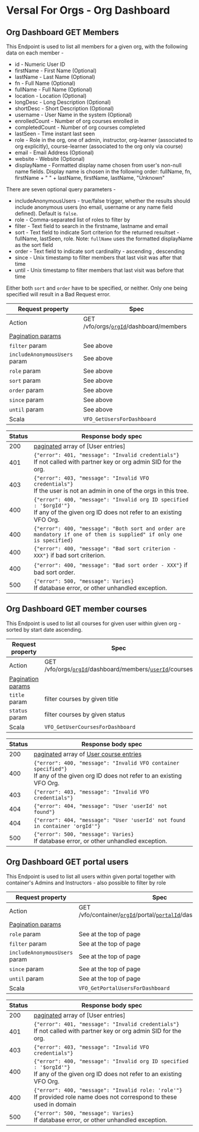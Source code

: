 # Versal For Orgs - Org Dashboard

## Org Dashboard GET Members

This Endpoint is used to list all members for a given org, with the following data on each member - 

 * id - Numeric User ID
 * firstName - First Name (Optional)
 * lastName - Last Name (Optional)
 * fn - Full Name (Optional)
 * fullName - Full Name (Optional)
 * location - Location (Optional)
 * longDesc - Long Description (Optional)
 * shortDesc - Short Description (Optional)
 * username - User Name in the system (Optional)
 * enrolledCount - Number of org courses enrolled in
 * completedCount - Number of org courses completed
 * lastSeen - Time instant last seen
 * role - Role in the org, one of admin, instructor, org-learner (associated to org explicitly), course-learner (associated to the org only via course)
 * email - Email Address (Optional)
 * website - Website (Optional)
 * displayName - Formatted display name chosen from user's non-null name fields. Display name is chosen in the following
    order: fullName, fn,  firstName + " " + lastName, firstName, lastName, "Unknown"
 
There are seven optional query parameters -
 * includeAnonymousUsers - true/false trigger, whether the results should include anonymous users (no email, username or any name field defined). Default is `false`. 
 * role - Comma-separated list of roles to filter by 
 * filter - Text field to search in the firstname, lastname and email
 * sort - Text field to indicate Sort criterion for the returned resultset - fullName, lastSeen, role. Note: `fullName` 
    uses the formatted displayName as the sort field
 * order - Text field to indicate sort cardinality - ascending , descending
 * since - Unix timestamp to filter members that last visit was after that time
 * until - Unix timestamp to filter members that last visit was before that time
 
Either both `sort` and `order` have to be specified, or neither. Only one being specified will 
result in a Bad Request error. 
 
Request property | Spec
---|---
Action | GET /vfo/orgs/[`orgId`](models.md#id-types)/dashboard/members
[Pagination params](pagination.md#request-parameters) |
`filter` param | See above
`includeAnonymousUsers` param | See above
`role` param | See above
`sort` param | See above
`order` param | See above
`since` param | See above
`until` param | See above
Scala  | `VFO_GetUsersForDashboard`

Status | Response body spec
---|---
200 | [paginated](pagination.md) array of [User entries]
401 | `{"error": 401, "message": "Invalid credentials"}` <br> If not called with partner key or org admin SID for the org.
403 | `{"error": 403, "message": "Invalid VFO credentials"}` <br> If the user is not an admin in one of the orgs in this tree.
400 | `{"error": 400, "message": "Invalid org ID specified : '$orgId'"}` <br> If any of the given org ID does not refer to an existing VFO Org.
400 | `{"error": 400, "message": "Both sort and order are mandatory if one of them is supplied" if only one is specified}`
400 | `{"error": 400, "message": "Bad sort criterion - XXX"}` if bad sort criterion.
400 | `{"error": 400, "message": "Bad sort order - XXX"}` if bad sort order.
500 | `{"error": 500, "message": Varies}` <br> If database error, or other unhandled exception.

## Org Dashboard GET member courses

This Endpoint is used to list all courses for given user within given org - sorted by start date ascending.
 
Request property | Spec
---|---
Action | GET /vfo/orgs/[`orgId`](models.md#id-types)/dashboard/members/[`userId`](models.md#id-types)/courses
[Pagination params](pagination.md#request-parameters) |
`title` param | filter courses by given title
`status` param | filter courses by given status
Scala  | `VFO_GetUserCoursesForDashboard`

Status | Response body spec
---|---
200 | [paginated](pagination.md) array of [User course entries](models.md#dashboard-user-courses)
400 | `{"error": 400, "message": "Invalid VFO container specified"}` <br> If any of the given org ID does not refer to an existing VFO Org.
403 | `{"error": 403, "message": "Invalid VFO credentials"}`
404 | `{"error": 404, "message": "User 'userId' not found"}` 
404 | `{"error": 404, "message": "User 'userId' not found in container 'orgId'"}`
500 | `{"error": 500, "message": Varies}` <br> If database error, or other unhandled exception.

## Org Dashboard GET portal users

This Endpoint is used to list all users within given portal together with container's Admins and Instructors - also possible to filter by role

Request property | Spec
---|---
Action | GET /vfo/container/[`orgId`](models.md#id-types)/portal/[`portalId`](models.md#id-types)/dashboard/members
[Pagination params](pagination.md#request-parameters) |
`role` param | See at the top of page
`filter` param | See at the top of page
`includeAnonymousUsers` param | See at the top of page
`since` param | See at the top of page
`until` param | See at the top of page
Scala  | `VFO_GetPortalUsersForDashboard`

Status | Response body spec
---|---
200 | [paginated](pagination.md) array of [User entries]
401 | `{"error": 401, "message": "Invalid credentials"}` <br> If not called with partner key or org admin SID for the org.
403 | `{"error": 403, "message": "Invalid VFO credentials"}`
400 | `{"error": 400, "message": "Invalid org ID specified : '$orgId'"}` <br> If any of the given org ID does not refer to an existing VFO Org.
400 | `{"error": 400, "message": "Invalid role: 'role'"}` <br> If provided role name does not correspond to these used in domain
500 | `{"error": 500, "message": Varies}` <br> If database error, or other unhandled exception.
